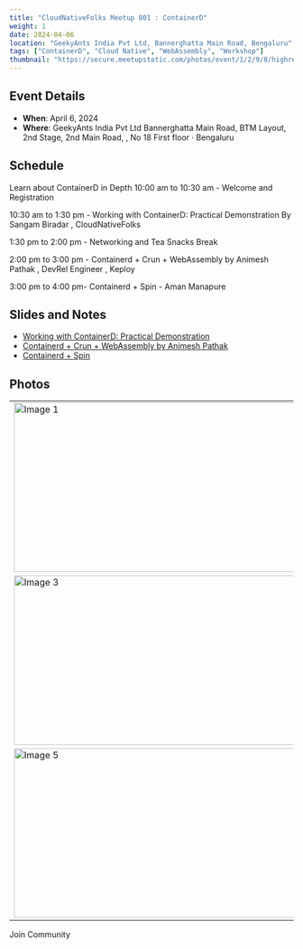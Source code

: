 ```yaml
---
title: "CloudNativeFolks Meetup 001 : ContainerD"
weight: 1
date: 2024-04-06
location: "GeekyAnts India Pvt Ltd, Bannerghatta Main Road, Bengaluru"
tags: ["ContainerD", "Cloud Native", "WebAssembly", "Workshop"]
thumbnail: "https://secure.meetupstatic.com/photos/event/1/2/9/8/highres_520204760.webp"
---
```


## Event Details

- **When**: April 6, 2024
- **Where**: GeekyAnts India Pvt Ltd
Bannerghatta Main Road, BTM Layout, 2nd Stage, 2nd Main Road, , No 18 First floor · Bengaluru


## Schedule

Learn about ContainerD in Depth
10:00 am to 10:30 am - Welcome and Registration

10:30 am to 1:30 pm - Working with ContainerD: Practical Demonstration By Sangam Biradar , CloudNativeFolks

1:30 pm to 2:00 pm - Networking and Tea Snacks Break

2:00 pm to 3:00 pm - Containerd + Crun + WebAssembly by Animesh Pathak , DevRel Engineer , Keploy

3:00 pm to 4:00 pm- Containerd + Spin - Aman Manapure

## Slides and Notes

- [Working with ContainerD: Practical Demonstration](http://localhost:1313/docs/containerd/)
- [Containerd + Crun + WebAssembly by Animesh Pathak]()
- [Containerd + Spin]()

## Photos

<table>
  <tr>
    <td><img src="https://secure.meetupstatic.com/photos/event/1/2/9/8/highres_520204760.webp" alt="Image 1" width="500" height="300"></td>
    <td><img src="https://secure.meetupstatic.com/photos/event/5/1/8/6/highres_520220870.webp" alt="Image 2" width="500" height="300"></td>
  </tr>
<tr>
   <td><img src="https://secure.meetupstatic.com/photos/event/5/1/8/7/highres_520220871.webp" alt="Image 3" width="500" height="300"></td>
       <td><img src="https://secure.meetupstatic.com/photos/event/5/1/8/8/highres_520220872.webp" alt="Image 4" width="500" height="300"></td>
   </tr>
  <tr>  
    <td><img src="https://secure.meetupstatic.com/photos/event/5/1/8/c/highres_520220876.webp" alt="Image 5" width="500" height="300"></td>
  </tr>
</table>

Join Community 
